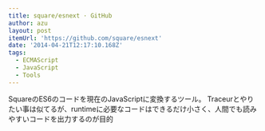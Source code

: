 ```yaml
---
title: square/esnext · GitHub
author: azu
layout: post
itemUrl: 'https://github.com/square/esnext'
date: '2014-04-21T12:17:10.168Z'
tags:
  - ECMAScript
  - JavaScript
  - Tools
---
```

SquareのES6のコードを現在のJavaScriptに変換するツール。
Traceurとやりたい事は似てるが、runtimeに必要なコードはできるだけ小さく、人間でも読みやすいコードを出力するのが目的
